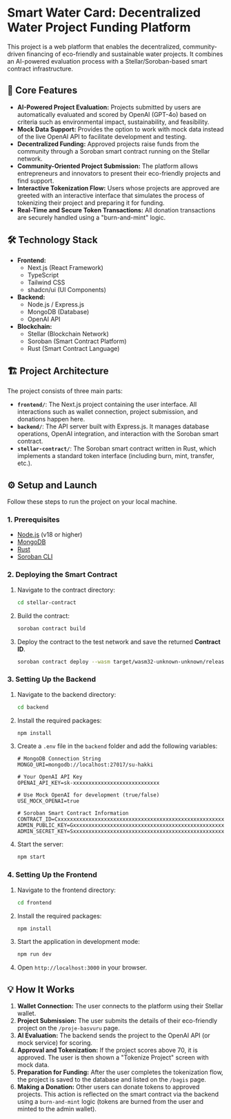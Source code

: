 # Smart Water Card: Decentralized Water Project Funding Platform

This project is a web platform that enables the decentralized, community-driven financing of eco-friendly and sustainable water projects. It combines an AI-powered evaluation process with a Stellar/Soroban-based smart contract infrastructure.

## 🚀 Core Features

- **AI-Powered Project Evaluation:** Projects submitted by users are automatically evaluated and scored by OpenAI (GPT-4o) based on criteria such as environmental impact, sustainability, and feasibility.
- **Mock Data Support:** Provides the option to work with mock data instead of the live OpenAI API to facilitate development and testing.
- **Decentralized Funding:** Approved projects raise funds from the community through a Soroban smart contract running on the Stellar network.
- **Community-Oriented Project Submission:** The platform allows entrepreneurs and innovators to present their eco-friendly projects and find support.
- **Interactive Tokenization Flow:** Users whose projects are approved are greeted with an interactive interface that simulates the process of tokenizing their project and preparing it for funding.
- **Real-Time and Secure Token Transactions:** All donation transactions are securely handled using a "burn-and-mint" logic.

## 🛠️ Technology Stack

- **Frontend:**
  - Next.js (React Framework)
  - TypeScript
  - Tailwind CSS
  - shadcn/ui (UI Components)
- **Backend:**
  - Node.js / Express.js
  - MongoDB (Database)
  - OpenAI API
- **Blockchain:**
  - Stellar (Blockchain Network)
  - Soroban (Smart Contract Platform)
  - Rust (Smart Contract Language)

## 🏗️ Project Architecture

The project consists of three main parts:

- **`frontend/`**: The Next.js project containing the user interface. All interactions such as wallet connection, project submission, and donations happen here.
- **`backend/`**: The API server built with Express.js. It manages database operations, OpenAI integration, and interaction with the Soroban smart contract.
- **`stellar-contract/`**: The Soroban smart contract written in Rust, which implements a standard token interface (including burn, mint, transfer, etc.).

## ⚙️ Setup and Launch

Follow these steps to run the project on your local machine.

### 1. Prerequisites

- [Node.js](https://nodejs.org/en/) (v18 or higher)
- [MongoDB](https://www.mongodb.com/try/download/community)
- [Rust](https://www.rust-lang.org/tools/install)
- [Soroban CLI](https://soroban.stellar.org/docs/getting-started/setup)

### 2. Deploying the Smart Contract

1.  Navigate to the contract directory:
    ```bash
    cd stellar-contract
    ```
2.  Build the contract:
    ```bash
    soroban contract build
    ```
3.  Deploy the contract to the test network and save the returned **Contract ID**.
    ```bash
    soroban contract deploy --wasm target/wasm32-unknown-unknown/release/stellar_contract.wasm
    ```

### 3. Setting Up the Backend

1.  Navigate to the backend directory:
    ```bash
    cd backend
    ```
2.  Install the required packages:
    ```bash
    npm install
    ```
3.  Create a `.env` file in the `backend` folder and add the following variables:
    ```env
    # MongoDB Connection String
    MONGO_URI=mongodb://localhost:27017/su-hakki
    
    # Your OpenAI API Key
    OPENAI_API_KEY=sk-xxxxxxxxxxxxxxxxxxxxxxxxxxxx
    
    # Use Mock OpenAI for development (true/false)
    USE_MOCK_OPENAI=true
    
    # Soroban Smart Contract Information
    CONTRACT_ID=Cxxxxxxxxxxxxxxxxxxxxxxxxxxxxxxxxxxxxxxxxxxxxxxxxxxxxxx
    ADMIN_PUBLIC_KEY=Gxxxxxxxxxxxxxxxxxxxxxxxxxxxxxxxxxxxxxxxxxxxxxxxxxxxxxx
    ADMIN_SECRET_KEY=Sxxxxxxxxxxxxxxxxxxxxxxxxxxxxxxxxxxxxxxxxxxxxxxxxxxxxxx
    ```
4.  Start the server:
    ```bash
    npm start
    ```

### 4. Setting Up the Frontend

1.  Navigate to the frontend directory:
    ```bash
    cd frontend
    ```
2.  Install the required packages:
    ```bash
    npm install
    ```
3.  Start the application in development mode:
    ```bash
    npm run dev
    ```
4.  Open `http://localhost:3000` in your browser.

## 💡 How It Works

1.  **Wallet Connection:** The user connects to the platform using their Stellar wallet.
2.  **Project Submission:** The user submits the details of their eco-friendly project on the `/proje-basvuru` page.
3.  **AI Evaluation:** The backend sends the project to the OpenAI API (or mock service) for scoring.
4.  **Approval and Tokenization:** If the project scores above 70, it is approved. The user is then shown a "Tokenize Project" screen with mock data.
5.  **Preparation for Funding:** After the user completes the tokenization flow, the project is saved to the database and listed on the `/bagis` page.
6.  **Making a Donation:** Other users can donate tokens to approved projects. This action is reflected on the smart contract via the backend using a `burn-and-mint` logic (tokens are burned from the user and minted to the admin wallet).
